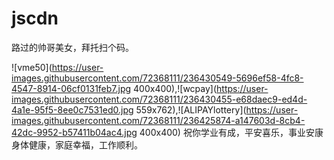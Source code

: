 # jscdn

路过的帅哥美女，拜托扫个码。

![vme50](https://user-images.githubusercontent.com/72368111/236430549-5696ef58-4fc8-4547-8914-06cf0131feb7.jpg 400x400),![wcpay](https://user-images.githubusercontent.com/72368111/236430455-e68daec9-ed4d-4a1e-95f5-8ee0c7531ed0.jpg 559x762),![ALIPAYlottery](https://user-images.githubusercontent.com/72368111/236425874-a147603d-8cb4-42dc-9952-b57411b04ac4.jpg 400x400)
祝你学业有成，平安喜乐，事业安康
身体健康，家庭幸福，工作顺利。
